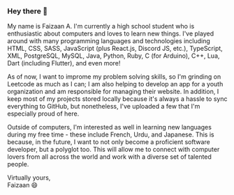 ### Hey there 👋

My name is Faizaan A. I'm currently a high school student who is enthusiastic about computers and loves to learn new things. I've played around with many programming languages and technologies including HTML, CSS, SASS, JavaScript (plus React.js, Discord JS, etc.), TypeScript, XML, PostgreSQL, MySQL, Java, Python, Ruby, C (for Arduino), C++, Lua, Dart (including Flutter), and even more!

As of now, I want to improme my problem solving skills, so I'm grinding on Leetcode as much as I can; I am also helping to develop an app for a youth organization and am responsible for managing their website. In addition, I keep most of my projects stored locally because it's always a hassle to sync everything to GitHub, but nonetheless, I've uploaded a few that I'm especially proud of here.

Outside of computers, I'm interested as well in learning new languages during my free time - these include French, Urdu, and Japanese. This is because, in the future, I want to not only become a proficient software developer, but a polyglot too. This will allow me to connect with computer lovers from all across the world and work with a diverse set of talented people.

Virtually yours,<br />
Faizaan 😄
<!--
**Nitroblast009/Nitroblast009** is a ✨ _special_ ✨ repository because its `README.md` (this file) appears on your GitHub profile.

Here are some ideas to get you started:

- 🔭 I’m currently working on ...
- 🌱 I’m currently learning ...
- 👯 I’m looking to collaborate on ...
- 🤔 I’m looking for help with ...
- 💬 Ask me about ...
- 📫 How to reach me: ...
- 😄 Pronouns: ...
- ⚡ Fun fact: ...
-->
